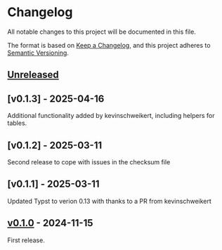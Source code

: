 # Changelog

All notable changes to this project will be documented in this file.

The format is based on [Keep a Changelog](https://keepachangelog.com/en/1.1.0/),
and this project adheres to [Semantic Versioning](https://semver.org/spec/v2.0.0.html).

## [Unreleased]

## [v0.1.3] - 2025-04-16

Additional functionality added by kevinschweikert, including helpers for tables.

## [v0.1.2] - 2025-03-11

Second release to cope with issues in the checksum file

## [v0.1.1] - 2025-03-11

Updated Typst to verion 0.13 with thanks to a PR from kevinschweikert

## [v0.1.0] - 2024-11-15

First release.

[Unreleased]: https://github.com/Hermanverschooten/typst/compare/v0.1.0...HEAD
[v0.1.0]: https://github.com/Hermanverschooten/typst/releases/tag/v0.1.0

